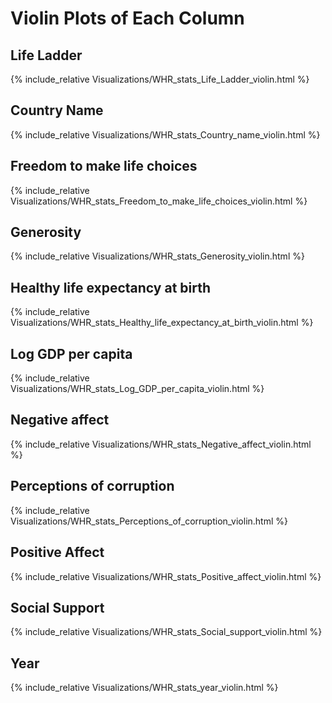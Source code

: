 # Violin Plots of Each Column #

## Life Ladder ##

{% include_relative Visualizations/WHR_stats_Life_Ladder_violin.html %}

## Country Name ##

{% include_relative Visualizations/WHR_stats_Country_name_violin.html %}

## Freedom to make life choices ##

{% include_relative Visualizations/WHR_stats_Freedom_to_make_life_choices_violin.html %}

## Generosity ##

{% include_relative Visualizations/WHR_stats_Generosity_violin.html %}

## Healthy life expectancy at birth ##

{% include_relative Visualizations/WHR_stats_Healthy_life_expectancy_at_birth_violin.html %}

## Log GDP per capita ##

{% include_relative Visualizations/WHR_stats_Log_GDP_per_capita_violin.html %}

## Negative affect ##

{% include_relative Visualizations/WHR_stats_Negative_affect_violin.html %}

## Perceptions of corruption ##

{% include_relative Visualizations/WHR_stats_Perceptions_of_corruption_violin.html %}

## Positive Affect ##

{% include_relative Visualizations/WHR_stats_Positive_affect_violin.html %}

## Social Support ##

{% include_relative Visualizations/WHR_stats_Social_support_violin.html %}

## Year ##

{% include_relative Visualizations/WHR_stats_year_violin.html %}


